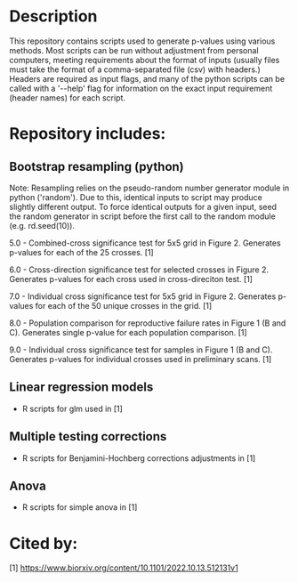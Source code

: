 # Description

This repository contains scripts used to generate p-values using various methods. Most scripts can be run without adjustment from personal computers, meeting requirements about the format of inputs (usually files must take the format of a comma-separated file (csv) with headers.) Headers are required as input flags, and many of the python scripts can be called with a '--help' flag for information on the exact input requirement (header names) for each script. 

# Repository includes:

## Bootstrap resampling (python)
Note: Resampling relies on the pseudo-random number generator module in python ('random'). Due to this, identical inputs to script may produce slightly different output. To force identical outputs for a given input, seed the random generator in script before the first call to the random module (e.g. rd.seed(10)).

5.0 - Combined-cross significance test for 5x5 grid in Figure 2. Generates p-values for each of the 25 crosses. [1]

6.0 - Cross-direction significance test for selected crosses in Figure 2. Generates p-values for each cross used in cross-direciton test. [1]

7.0 - Individual cross significance test for 5x5 grid in Figure 2. Generates p-values for each of the 50 unique crosses in the grid. [1]

8.0 - Population comparison for reproductive failure rates in Figure 1 (B and C). Generates single p-value for each population comparison. [1]

9.0 - Individual cross significance test for samples in Figure 1 (B and C). Generates p-values for individual crosses used in preliminary scans. [1] 

## Linear regression models
- R scripts for glm used in [1]

## Multiple testing corrections
- R scripts for Benjamini-Hochberg corrections adjustments in [1]

## Anova 
- R scripts for simple anova in [1]

# Cited by: 
[1] https://www.biorxiv.org/content/10.1101/2022.10.13.512131v1
